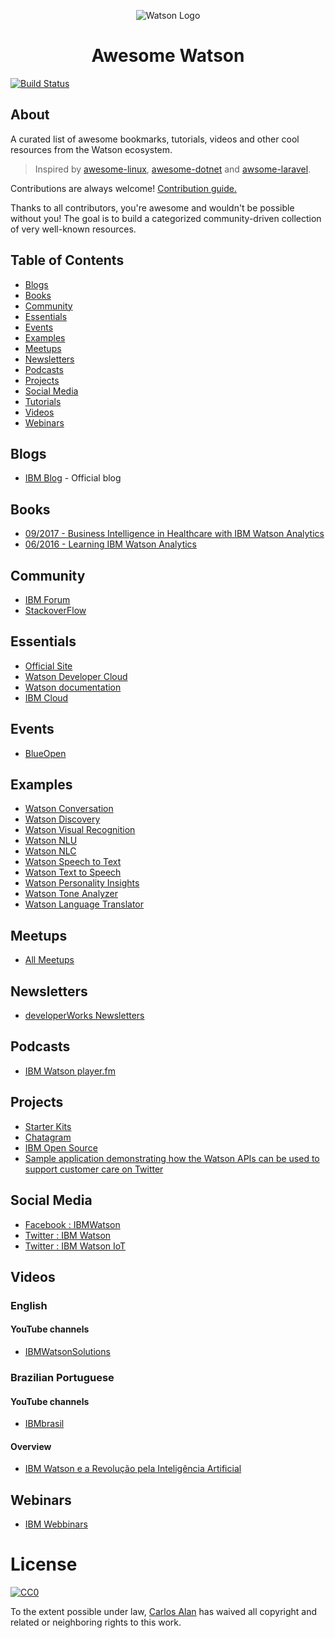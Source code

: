 <p align="center">
  <img title="Watson Logo" src="https://upload.wikimedia.org/wikipedia/en/0/00/IBM_Watson_Logo_2017.png">
</p>

<h1 align="center">Awesome Watson</h1>

[![Build Status](https://api.travis-ci.org/carlosalan/awesome-watson.svg?branch=master)](https://travis-ci.org/carlosalan/awesome-watson)

## About

A curated list of awesome bookmarks, tutorials, videos and other cool resources from the Watson ecosystem.

> Inspired by <a href="https://github.com/aleksandar-todorovic/awesome-linux">awesome-linux</a>, <a href="https://github.com/quozd/awesome-dotnet">awesome-dotnet</a> and <a href="https://github.com/chiraggude/awesome-laravel">awsome-laravel</a>.

Contributions are always welcome! <a href="contributing.md">Contribution guide.</a>

Thanks to all contributors, you're awesome and wouldn't be possible without you! The goal is to build a categorized community-driven collection of very well-known resources.

## Table of Contents

- [Blogs](#blogs)
- [Books](#books)
- [Community](#community)
- [Essentials](#essentials)
- [Events](#events)
- [Examples](#examples)
- [Meetups](#meetups)
- [Newsletters](#newsletters)
- [Podcasts](#podcasts)
- [Projects](#projects)
- [Social Media](#social-media)
- [Tutorials](#tutorials)
- [Videos](#videos)
- [Webinars](#webinars)

## Blogs

* [IBM Blog](https://www.ibm.com/blogs/watson/) - Official blog

## Books

* [09/2017 - Business Intelligence in Healthcare with IBM Watson Analytics](https://www.amazon.com/Business-Intelligence-Healthcare-Watson-Analytics/dp/1548829897/ref=sr_1_1?s=books&ie=UTF8&qid=1511314642&sr=1-1&keywords=Business+Intelligence+in+Healthcare+with+IBM+Watson+Analytic)
* [06/2016 - Learning IBM Watson Analytics](https://www.amazon.com/Learning-Watson-Analytics-James-Miller/dp/1785880772)

## Community

* [IBM Forum](https://developer.ibm.com/answers/topics/watson/)
* [StackoverFlow](https://stackoverflow.com/questions/tagged/ibm-watson-cognitive)

## Essentials

* [Official Site](https://www.ibm.com/watson/)
* [Watson Developer Cloud](https://www.ibm.com/watson/developer-2/)
* [Watson documentation](https://www.ibm.com/watson/developercloud/doc/index.html)
* [IBM Cloud](https://www.ibm.com/cloud/)

## Events

* [BlueOpen](https://www.blueopen.org)

## Examples

* [Watson Conversation](https://conversation-demo.mybluemix.net/)
* [Watson Discovery](https://discovery-news-demo.mybluemix.net/)
* [Watson Visual Recognition](https://visual-recognition-demo.ng.bluemix.net/)
* [Watson NLU](https://natural-language-understanding-demo.mybluemix.net/)
* [Watson NLC](https://natural-language-classifier-demo.mybluemix.net/)
* [Watson Speech to Text](https://speech-to-text-demo.mybluemix.net/)
* [Watson Text to Speech](https://text-to-speech-demo.mybluemix.net/)
* [Watson Personality Insights](https://personality-insights-livedemo.mybluemix.net/)
* [Watson Tone Analyzer](https://tone-analyzer-demo.mybluemix.net/)
* [Watson Language Translator](https://language-translator-demo.mybluemix.net/)

## Meetups

* [All Meetups](https://www.meetup.com/topics/ibm-watson/)

## Newsletters

* [developerWorks Newsletters](https://www.ibm.com/developerworks/newsletter/)

## Podcasts

* [IBM Watson player.fm](https://player.fm/series/ibm-watson)

## Projects

* [Starter Kits](https://www.ibm.com/watson/developercloud/starter-kits.html)
* [Chatagram](https://github.com/karanchahal/Chatagram)
* [IBM Open Source](http://ibm.github.io)
* [Sample application demonstrating how the Watson APIs can be used to support customer care on Twitter](https://github.com/watson-developer-cloud/social-customer-care)

## Social Media

- [Facebook : IBMWatson](https://www.facebook.com/ibmwatson/)
- [Twitter  : IBM Watson](https://twitter.com/IBMWatson)
- [Twitter  : IBM Watson IoT](https://twitter.com/IBMIoT)

## Videos

### English

#### YouTube channels

* [IBMWatsonSolutions](https://www.youtube.com/user/IBMWatsonSolutions)

### Brazilian Portuguese 

#### YouTube channels

* [IBMbrasil](https://www.youtube.com/user/IBMbrasil)

#### Overview

* [IBM Watson e a Revolução pela Inteligência Artificial](https://www.youtube.com/watch?v=RL2NuYu4DpA)

## Webinars 

* [IBM Webbinars](https://www.ibm.com/watson/webinars/)

# License

[![CC0](https://licensebuttons.net/p/zero/1.0/88x31.png)](https://creativecommons.org/publicdomain/zero/1.0/)

To the extent possible under law, [Carlos Alan](https://github.com/carlosalan) has waived all copyright and related or neighboring rights to this work.


